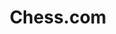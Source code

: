 ---
title: Chess.com
description: Play chess online with Bitcoin.
homepage: https://support.chess.com/customer/portal/articles/2970203-can-i-pay-with-bitcoin-
twitter:
---